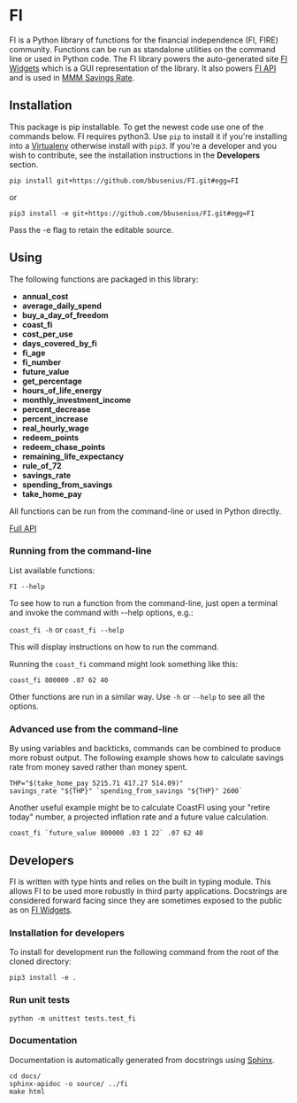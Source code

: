 # FI

FI is a Python library of functions for the financial independence (FI, FIRE) community. Functions can be run as standalone utilities on the command line or used in Python code. The FI library powers the auto-generated site [FI Widgets](https://fi-widgets.com/) which is a GUI representation of the library. It also powers [FI API](https://github.com/bbusenius/FI-API) and is used in [MMM Savings Rate](https://github.com/bbusenius/MMM_Savings_Rate).

## Installation

This package is pip installable. To get the newest code use one of the commands below. FI requires python3. Use `pip` to install it if you're installing into a [Virtualenv](https://virtualenv.pypa.io/en/stable/) otherwise install with `pip3`. If you're a developer and you wish to contribute, see the installation instructions in the **Developers** section.

```
pip install git+https://github.com/bbusenius/FI.git#egg=FI
```

or

```
pip3 install -e git+https://github.com/bbusenius/FI.git#egg=FI
```
Pass the -e flag to retain the editable source.

## Using

The following functions are packaged in this library:

- **annual_cost**
- **average_daily_spend**
- **buy_a_day_of_freedom**
- **coast_fi**
- **cost_per_use**
- **days_covered_by_fi**
- **fi_age**
- **fi_number**
- **future_value**
- **get_percentage**
- **hours_of_life_energy**
- **monthly_investment_income**
- **percent_decrease**
- **percent_increase**
- **real_hourly_wage**
- **redeem_points**
- **redeem_chase_points**
- **remaining_life_expectancy**
- **rule_of_72**
- **savings_rate**
- **spending_from_savings**
- **take_home_pay**

All functions can be run from the command-line or used in Python directly.

[Full API](https://fi.readthedocs.io/en/latest/source/fi.html)

### Running from the command-line

List available functions:

```FI --help```

To see how to run a function from the command-line, just open a terminal and invoke the command with --help options, e.g.:

```coast_fi -h``` or ```coast_fi --help```

This will display instructions on how to run the command.

Running the `coast_fi` command might look something like this:

```
coast_fi 800000 .07 62 40
```

Other functions are run in a similar way. Use `-h` or `--help` to see all the options.

### Advanced use from the command-line

By using variables and backticks, commands can be combined to produce more robust output. The following example shows how to calculate savings rate from money saved rather than money spent.

```
THP="$(take_home_pay 5215.71 417.27 514.09)"
savings_rate "${THP}" `spending_from_savings "${THP}" 2600`
```

Another useful example might be to calculate CoastFI using your "retire today" number, a projected inflation rate and a future value calculation.

```
coast_fi `future_value 800000 .03 1 22` .07 62 40
```

## Developers

FI is written with type hints and relies on the built in typing module. This allows FI to be used more robustly in third party applications. Docstrings are considered forward facing since they are sometimes exposed to the public as on [FI Widgets](https://fi-widgets.com/). 

### Installation for developers

To install for development run the following command from the root of the cloned directory:
```
pip3 install -e .
```

### Run unit tests

```
python -m unittest tests.test_fi
```

### Documentation

Documentation is automatically generated from docstrings using [Sphinx](https://docs.readthedocs.io/en/latest/getting_started.html#write-your-docs).

```
cd docs/
sphinx-apidoc -o source/ ../fi
make html
```
